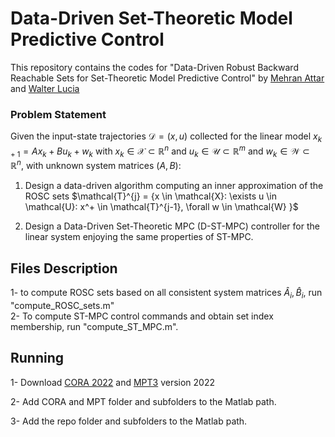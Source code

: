 # Data-Driven Set-Theoretic Model Predictive Control

This repository contains the codes for "Data-Driven Robust Backward Reachable Sets for Set-Theoretic Model Predictive Control"
by [Mehran Attar](https://scholar.google.com/citations?user=nnLTy-oAAAAJ&hl=en) and [Walter Lucia](https://users.encs.concordia.ca/~wlucia/index.html)

### Problem Statement
Given the input-state trajectories $\mathcal{D}=(x,u)$ collected for the linear model $x_{k+1} = Ax_k + Bu_k + w_k$ with $x_k \in \mathcal{X} \subset \mathbb{R}^n$ and $u_k \in \mathcal{U}\subset \mathbb{R}^m$ and $w_k \in \mathcal{W} \subset \mathbb{R}^n$, with unknown system matrices $(A,B):$

1. Design a data-driven algorithm computing an inner approximation of the ROSC sets $\mathcal{T}^{j} = {x \in \mathcal{X}: \exists u \in \mathcal{U}: x^+ \in \mathcal{T}^{j-1}, \forall w \in \mathcal{W} \}$
	
2. Design a Data-Driven Set-Theoretic MPC (D-ST-MPC) controller for the linear system enjoying the same properties of ST-MPC. 

## Files Description
1- to compute ROSC sets based on all consistent system matrices $\hat{A}_i, \hat{B}_i$, run "compute_ROSC_sets.m"  
2- To compute ST-MPC control commands and obtain set index membership, run "compute_ST_MPC.m". 

## Running
1- Download [CORA 2022](https://tumcps.github.io/CORA/) and [MPT3](https://www.mpt3.org/) version 2022

2- Add CORA and MPT folder and subfolders to the Matlab path.

3- Add the repo folder and subfolders to the Matlab path.



